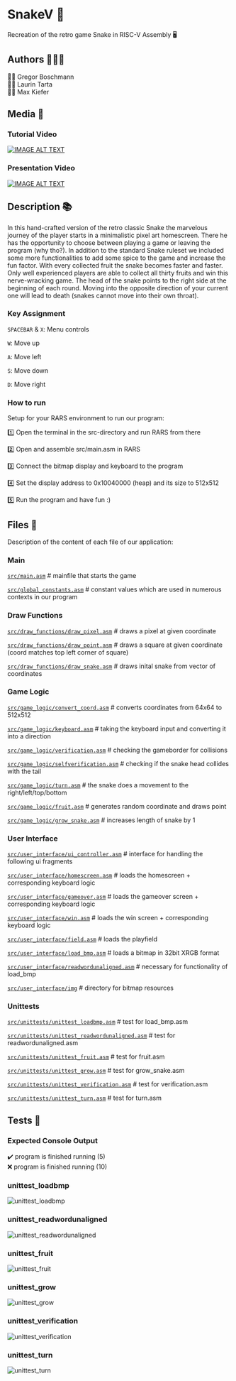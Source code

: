 # SnakeV :snake:

Recreation of the retro game Snake in RISC-V Assembly :desktop_computer:	

## Authors :family_man_man_boy:	

:man_scientist: Gregor Boschmann  
:man_technologist: Laurin Tarta  
:man_artist: Max Kiefer

## Media :movie_camera:	

### Tutorial Video

[![IMAGE ALT TEXT](http://img.youtube.com/vi/lU9VKJT4uNE/0.jpg)](https://www.youtube.com/watch?v=lU9VKJT4uNE "SnakeV Tutorial")

### Presentation Video

[![IMAGE ALT TEXT](http://img.youtube.com/vi/WpIAXO0PboY/0.jpg)](https://www.youtube.com/watch?v=WpIAXO0PboY "SnakeV Presentation")

## Description :books:	

In this hand-crafted version of the retro classic Snake the marvelous journey of the player starts in a minimalistic pixel art homescreen. There he has the opportunity to choose between playing a game or leaving the program (why tho?). In addition to the standard Snake ruleset we included some more functionalities to add some spice to the game and increase the fun factor. With every collected fruit the snake becomes faster and faster. Only well experienced players are able to collect all thirty fruits and win this nerve-wracking game. The head of the snake points to the right side at the beginning of each round. Moving into the opposite direction of your current one will lead to death (snakes cannot move into their own throat).  

### Key Assignment

`SPACEBAR` & `X`: Menu controls  
  
`W`: Move up  
  
`A`: Move left  
  
`S`: Move down  
  
`D`: Move right  

### How to run

Setup for your RARS environment to run our program:

:one:	Open the terminal in the src-directory and run RARS from there  
  
:two:	Open and assemble src/main.asm in RARS  
  
:three:	Connect the bitmap display and keyboard to the program  
  
:four:	Set the display address to 0x10040000 (heap) and its size to 512x512  
  
:five:	Run the program and have fun :)

## Files 	:file_folder:	

Description of the content of each file of our application:

### Main

[`src/main.asm`](src/main.asm) # mainfile that starts the game

[`src/global_constants.asm`](src/global_constants.asm) # constant values which are used in numerous contexts in our program

### Draw Functions

[`src/draw_functions/draw_pixel.asm`](src/draw_functions/draw_pixel.asm) # draws a pixel at given coordinate

[`src/draw_functions/draw_point.asm`](src/draw_functions/draw_point.asm) # draws a square at given coordinate (coord matches top left corner of square)

[`src/draw_functions/draw_snake.asm`](src/draw_functions/draw_snake.asm) # draws inital snake from vector of coordinates

### Game Logic

[`src/game_logic/convert_coord.asm`](src/game_logic/convert_coord.asm) # converts coordinates from 64x64 to 512x512

[`src/game_logic/keyboard.asm`](src/game_logic/keyboard.asm) # taking the keyboard input and converting it into a direction

[`src/game_logic/verification.asm`](src/game_logic/verification.asm) # checking the gameborder for collisions

[`src/game_logic/selfverification.asm`](src/game_logic/selfverification.asm)  # checking if the snake head collides with the tail

[`src/game_logic/turn.asm`](src/game_logic/turn.asm) # the snake does a movement to the right/left/top/bottom

[`src/game_logic/fruit.asm`](src/game_logic/fruit.asm) # generates random coordinate and draws point

[`src/game_logic/grow_snake.asm`](src/game_logic/grow_snake.asm) # increases length of snake by 1

### User Interface

[`src/user_interface/ui_controller.asm`](src/user_interface/ui_controller.asm) # interface for handling the following ui fragments 

[`src/user_interface/homescreen.asm`](src/user_interface/homescreen.asm)   # loads the homescreen + corresponding keyboard logic

[`src/user_interface/gameover.asm`](src/user_interface/gameover.asm)   # loads the gameover screen + corresponding keyboard logic

[`src/user_interface/win.asm`](src/user_interface/win.asm)   # loads the win screen + corresponding keyboard logic

[`src/user_interface/field.asm`](src/user_interface/field.asm)  # loads the playfield

[`src/user_interface/load_bmp.asm`](src/user_interface/load_bmp.asm)   # loads a bitmap in 32bit XRGB format

[`src/user_interface/readwordunaligned.asm`](src/user_interface/readwordunaligned.asm)   # necessary for functionality of load_bmp

[`src/user_interface/img`](src/user_interface/img) # directory for bitmap resources

### Unittests

[`src/unittests/unittest_loadbmp.asm`](src/unittests/unittest_loadbmp.asm) # test for load_bmp.asm

[`src/unittests/unittest_readwordunaligned.asm`](src/unittests/unittest_readwordunaligned.asm) # test for readwordunaligned.asm

[`src/unittests/unittest_fruit.asm`](src/unittests/unittest_fruit.asm) # test for fruit.asm

[`src/unittests/unittest_grow.asm`](src/unittests/unittest_grow.asm) # test for grow_snake.asm

[`src/unittests/unittest_verification.asm`](src/unittests/unittest_verification.asm) # test for verification.asm

[`src/unittests/unittest_turn.asm`](src/unittests/unittest_turn.asm) # test for turn.asm


## Tests :fire_extinguisher:	

### Expected Console Output  

:heavy_check_mark: program is finished running (5)     
:x: program is finished running (10) 	

### unittest_loadbmp

![unittest_loadbmp](https://user-images.githubusercontent.com/81292206/140516270-c372702c-664e-4f9a-837d-61d876522a5d.png)

### unittest_readwordunaligned

![unittest_readwordunaligned](https://user-images.githubusercontent.com/81292206/140516452-2dc7ab6b-2513-47cf-bff7-469f84ca6ee2.png)

### unittest_fruit

![unittest_fruit](https://user-images.githubusercontent.com/81292206/140531099-5b545999-1407-4a1f-8367-71e1a273e010.png)

### unittest_grow

![unittest_grow](https://user-images.githubusercontent.com/81292206/140531813-4f12a6c6-7fa2-400b-9aad-c7b300c88237.png)

### unittest_verification

![unittest_verification](https://user-images.githubusercontent.com/81292206/140542393-69bc8718-3bae-44bc-b5df-0873e1137b43.png)

### unittest_turn

![unittest_turn](https://user-images.githubusercontent.com/81292206/140548295-cc6ee741-3632-42c3-8ac7-998b97bdccf9.png)
